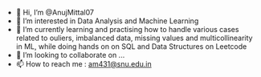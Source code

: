 - 👋 Hi, I’m @AnujMittal07
- 👀 I’m interested in Data Analysis and Machine Learning
- 🌱 I’m currently learning and practising how to handle various cases related to ouliers, imbalanced data, missing values and multicollinearity in ML, while doing hands on on SQL and Data Structures on Leetcode
- 💞️ I’m looking to collaborate on ...
- 📫 How to reach me : am431@snu.edu.in

<!---
AnujMittal07/AnujMittal07 is a ✨ special ✨ repository because its `README.md` (this file) appears on your GitHub profile.
You can click the Preview link to take a look at your changes.
--->
